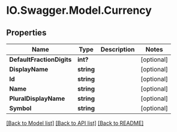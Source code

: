 # IO.Swagger.Model.Currency
## Properties

Name | Type | Description | Notes
------------ | ------------- | ------------- | -------------
**DefaultFractionDigits** | **int?** |  | [optional] 
**DisplayName** | **string** |  | [optional] 
**Id** | **string** |  | [optional] 
**Name** | **string** |  | [optional] 
**PluralDisplayName** | **string** |  | [optional] 
**Symbol** | **string** |  | [optional] 

[[Back to Model list]](../README.md#documentation-for-models) [[Back to API list]](../README.md#documentation-for-api-endpoints) [[Back to README]](../README.md)

